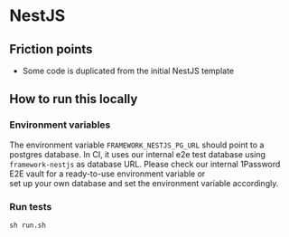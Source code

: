 # NestJS

## Friction points

- Some code is duplicated from the initial NestJS template

## How to run this locally

### Environment variables

The environment variable `FRAMEWORK_NESTJS_PG_URL` should point to a postgres database.
In CI, it uses our internal e2e test database using `framework-nestjs` as database URL.
Please check our internal 1Password E2E vault for a ready-to-use environment variable or  
set up your own database and set the environment variable accordingly.

### Run tests

```shell script
sh run.sh
```
